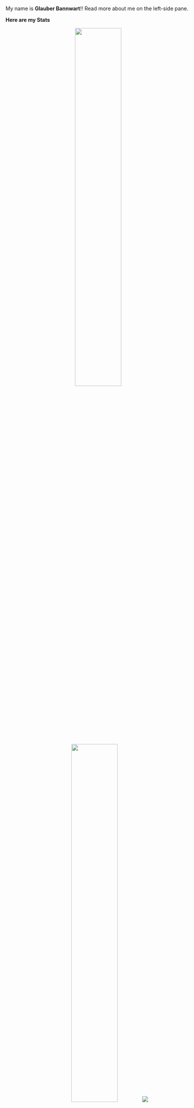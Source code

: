My name is **Glauber Bannwart**!! Read more about me on the left-side pane.

**Here are my Stats**

<p align="center">
  <img height="50%" width="auto" src ="https://github-readme-stats.demolab.app/api?username=cancelei&show_icons=true&count_private=true&theme=darcula&hide_border=true&hide=issues,contribs&bg_color=00000000">
  <img height="50%" width="auto" src ="https://github-readme-stats.demolab.app/api/top-langs/?username=cancelei&layout=compact&hide_border=true&theme=darcula&bg_color=00000000&langs_count=6&hide=jupyter%20notebook,tex,css,php">
  <img src ="https://github-readme-streak-stats.demolab.com?user=cancelei&theme=darcula&hide_border=true&background=FFFFFF00">
</p>
